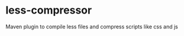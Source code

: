 less-compressor
===============

Maven plugin to compile less files and compress scripts like css and js
